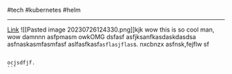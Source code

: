 #tech  #kubernetes  #helm 

---
[Link](https://circleci.com/blog/what-is-helm/#:~:text=A%20Helm%20chart%20is%20a,desired%20state%20of%20your%20application.)
![[Pasted image 20230726124330.png]]kjk
wow this is so cool man, wow  damnnn asfpmasm owkOMG 
dsfasf asfjksanfkasdaskdasdsa 
asfnaskasmfasmfasf
aslfasfkasf`asflasjflas`s. nxcbnzx
asfnsk,fejflw sf
````==asfasf

ocjsdfjf.   
```